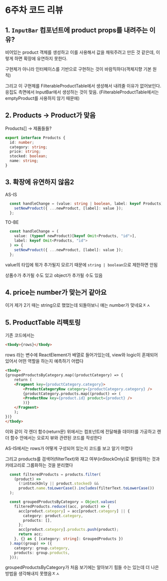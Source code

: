 # 6주차 코드 리뷰

## 1. `InputBar` 컴포넌트에 product props를 내려주는 이유?
비어있는 product 객체를 생성하고 이를 사용해서 값을 채워주려고 만든 것 같은데, 이렇게 하면 확장에 유연하지 못한다.

구현체가 아니라 인터페이스를 기반으로 구현하는 것이 바람직하다(객체지향 기본 원칙)

그리고 이 구현체를 FilterableProductTable에서 생성해서 내려줄 이유가 없어보인다. 응집도 측면에서 InputBar에서 생성하는 것이 맞음. (FilterableProductTable에서는 emptyProduct를 사용하지 않기 때문에)

## 2. Products -> Product가 맞음

Products[] -> 제품들들?

```typescript
export interface Products {
  id: number;
  category: string;
  price: string;
  stocked: boolean;
  name: string;
}
```

## 3. 확장에 유연하지 않음2

AS-IS
```typescript
  const handleChange = (value: string | boolean, label: keyof Products) => {
    setNewProduct({ ...newProduct, [label]: value });
  };
```

TO-BE
```typescript
  const handleChange = (
    value: (typeof newProduct)[keyof Omit<Products, "id">],
    label: keyof Omit<Products, "id">
  ) => {
    setNewProduct({ ...newProduct, [label]: value });
  };
```

value의 타입에 뭐가 추가될지 모르기 때문에 `string | boolean`으로 제한하면 안됨

상품수가 추가될 수도 있고 object가 추가될 수도 있음

## 4. price는 number가 맞는거 같아요

이거 제가 2기 때는 string으로 했었는데 되돌아보니 얘는 number가 맞네요ㅈㅅ

## 5. ProductTable 리팩토링

기존 코드에서는

```html
<tbody>{rows}</tbody>
```

rows 라는 변수에 ReactElement가 배열로 들어가있는데, view와 logic이 혼재되어 있어서 어떤 역할을 하는지 예측하기 어렵다

```html
<tbody>
{groupedProductsByCategory.map((productCategory) => {
    return (
    <Fragment key={productCategory.category}>
        <ProductCategoryRow category={productCategory.category} />
        {productCategory.products.map((product) => (
        <ProductRow key={product.id} product={product} />
        ))}
    </Fragment>
    );
})}
</tbody>
```

이와 같이 각 렌더 함수(return문) 위에서는 컴포넌트에 전달해줄 데이터를 가공하고 렌더 함수 안에서는 오로지 뷰와 관련된 코드를 작성한다

AS-IS에서는 rows가 어떻게 구성되어 있는지 코드를 보고 알기 어렵다

그리고 products를 검색어(filterText)와 재고 여부(inStockOnly)로 필터링하는 것과 카테고리로 그룹화하는 것을 분리했다

```typescript
  const filteredProducts = products.filter(
    (product) =>
      (!inStockOnly || product.stocked) &&
      product.name.toLowerCase().includes(filterText.toLowerCase())
  );

  const groupedProductsByCategory = Object.values(
    filteredProducts.reduce((acc, product) => {
      acc[product.category] = acc[product.category] || {
        category: product.category,
        products: [],
      };
      acc[product.category].products.push(product);
      return acc;
    }, {} as { [category: string]: GroupedProducts })
  ).map((group) => ({
    category: group.category,
    products: group.products,
  }));
```

groupedProductsByCategory가 처음 보기에는 알아보기 힘들 수는 있는데 더 나은 방법을 생각해내지 못했음ㅈㅅ

